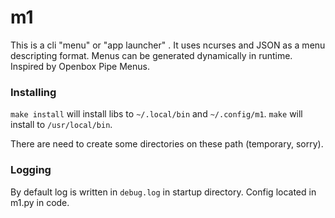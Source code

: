 # m1

This is a cli "menu" or "app launcher" . It uses ncurses and JSON as a menu descripting format. Menus can be generated dynamically in runtime. 
Inspired by Openbox Pipe Menus.

### Installing
`make install` will install libs to `~/.local/bin` and `~/.config/m1`.
`make` will install to `/usr/local/bin`.

There are need to create some directories on these path (temporary, sorry).

### Logging
By default log is written in `debug.log` in startup directory. Config located in m1.py in code.
